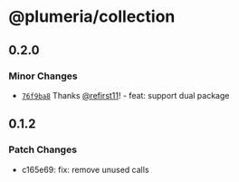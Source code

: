 # @plumeria/collection

## 0.2.0

### Minor Changes

- [`76f9ba8`](https://github.com/zss-in-js/plumeria/commit/76f9ba8ee0b8c3991bd53365390b0cb6045d4f59) Thanks [@refirst11](https://github.com/refirst11)! - feat: support dual package

## 0.1.2

### Patch Changes

- c165e69: fix: remove unused calls
